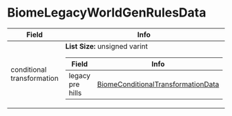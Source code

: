 # BiomeLegacyWorldGenRulesData

<table><thead><tr><th>Field</th><th>Info</th></tr></thead><tbody>
<tr><td>conditional transformation</td><td><b>List Size:</b> unsigned varint
  <table><thead><tr><th>Field</th><th>Info</th></tr></thead><tbody>
  <tr><td>legacy pre hills</td><td><a href="../types/BiomeConditionalTransformationData.md">BiomeConditionalTransformationData</a></td></tr>
  </tbody></table></td></tr>
</tbody></table>